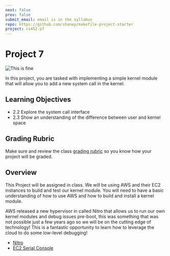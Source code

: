 ```yaml
---
next: false
prev: false
submit_email: email is in the syllabus
repo: https://github.com/shanep/makefile-project-starter
project: cs452-p7
---
```

# Project 7

![This is fine](./images/p7-meme.jpg)

In this project, you are tasked with implementing a simple kernel module that
will allow you to add a new system call in the kernel.

## Learning Objectives

- 2.2 Explore the system call interface
- 2.3 Show an understanding of the difference between user and kernel space

## Grading Rubric

Make sure and review the class [grading rubric](grading-rubric.md) so you know how your project will
be graded.


## Overview

This Project will be assigned in class. We will be using AWS and their EC2
instances to build and test our kernel module. You will need to have a basic
understanding of how to use AWS and how to build and install a kernel module.

AWS released a new hypervisor in called Nitro that allows us to run our own
kernel modules and debug issues pre-boot, this was something that was not
possible just a few years ago so we will be on the cutting edge of technology!
This is a fantastic opportunity to learn how to leverage the cloud to do some
low-level debugging!

- [Nitro](https://aws.amazon.com/ec2/nitro/)
- [EC2 Serial Console](https://docs.aws.amazon.com/AWSEC2/latest/UserGuide/ec2-serial-console.html)
